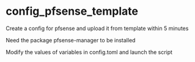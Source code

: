 # config_pfsense_template
Create a config for pfsense and upload it from template within 5 minutes

Need the package pfsense-manager to be installed

Modify the values of variables in config.toml and launch the script
